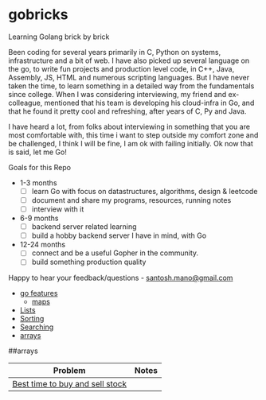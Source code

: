 # gobricks
Learning Golang brick by brick

Been coding for several years primarily in C, Python on systems, infrastructure and a bit of web. I have also picked up several language on the go, to write fun projects and production level code, in C++, Java, Assembly, JS, HTML and numerous scripting languages. But I have never taken the time, to learn something in a detailed way from the fundamentals since college. When I was considering interviewing, my friend and ex-colleague, mentioned that his team is developing his cloud-infra in Go, and that he found it pretty cool and refreshing, after years of C, Py and Java.

I have heard a lot, from folks about interviewing in something that you are most comfortable with, this time i want to step outside my comfort zone and be challenged, I think I will be fine, I am ok with failing initially. Ok now that is said, let me Go!

Goals for this Repo 
* 1-3 months 
    * [ ] learn Go with focus on datastructures, algorithms, design & leetcode
    * [ ] document and share my programs, resources, running notes
    * [ ] interview with it
* 6-9 months
    * [ ] backend server related learning
    * [ ] build a hobby backend server I have in mind, with Go
* 12-24 months
    * [ ] connect and be a useful Gopher in the community.
    * [ ] build something production quality 

Happy to hear your feedback/questions - santosh.mano@gmail.com

* [go features](#go-features)
    * [maps](#maps)
* [Lists](#lists) 
* [Sorting](#sorting)
* [Searching](#searching)
* [arrays](#arrays)

##arrays

|Problem | Notes|
| --------|----------|
|[Best time to buy and sell stock](https://github.com/santoshmano/gobricks/arrays/best_time_to_buy_and_sell_stock.go) | | 



